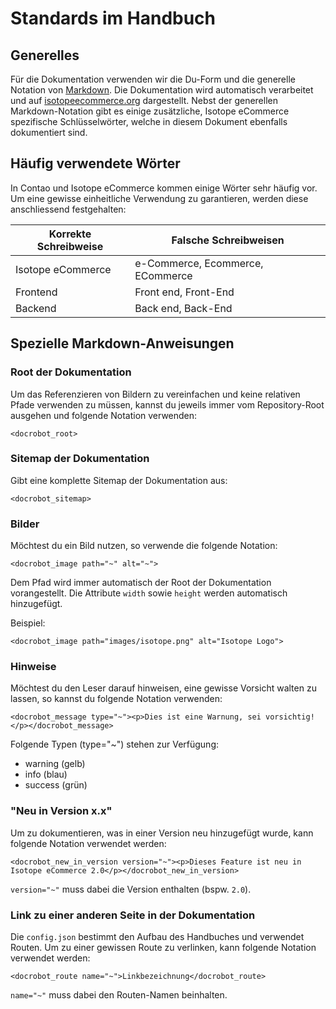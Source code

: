 # Standards im Handbuch

## Generelles

Für die Dokumentation verwenden wir die Du-Form und die generelle Notation von [Markdown](http://daringfireball.net/projects/markdown/syntax). Die Dokumentation wird automatisch verarbeitet und auf [isotopeecommerce.org](isotopeecommerce.org) dargestellt. Nebst der generellen Markdown-Notation gibt es einige zusätzliche, Isotope eCommerce spezifische Schlüsselwörter, welche in diesem Dokument ebenfalls dokumentiert sind.

## Häufig verwendete Wörter

In Contao und Isotope eCommerce kommen einige Wörter sehr häufig vor. Um eine gewisse einheitliche Verwendung zu garantieren, werden diese anschliessend festgehalten:

<table>
<thead>
<tr>
<th>Korrekte Schreibweise</th>
<th>Falsche Schreibweisen</th>
</tr>
</thead>
<tbody>
<tr>
<td>Isotope eCommerce</td>
<td>e-Commerce, Ecommerce, ECommerce</td>
</tr>
<tr>
<td>Frontend</td>
<td>Front end, Front-End</td>
</tr>
<tr>
<td>Backend</td>
<td>Back end, Back-End</td>
</tr>
</tbody>
</table>

## Spezielle Markdown-Anweisungen

### Root der Dokumentation

Um das Referenzieren von Bildern zu vereinfachen und keine relativen Pfade verwenden zu müssen, kannst du jeweils immer vom Repository-Root ausgehen und folgende Notation verwenden:

```
<docrobot_root>
```

### Sitemap der Dokumentation

Gibt eine komplette Sitemap der Dokumentation aus:

```
<docrobot_sitemap>
```

### Bilder

Möchtest du ein Bild nutzen, so verwende die folgende Notation:

```
<docrobot_image path="~" alt="~">
```

Dem Pfad wird immer automatisch der Root der Dokumentation vorangestellt. Die Attribute `width` sowie `height` werden automatisch hinzugefügt.

Beispiel:

```
<docrobot_image path="images/isotope.png" alt="Isotope Logo">
```


### Hinweise

Möchtest du den Leser darauf hinweisen, eine gewisse Vorsicht walten zu lassen, so kannst du folgende Notation verwenden:


```
<docrobot_message type="~"><p>Dies ist eine Warnung, sei vorsichtig!</p></docrobot_message>
```

Folgende Typen (type="~") stehen zur Verfügung:

* warning (gelb)
* info (blau)
* success (grün)


### "Neu in Version x.x"

Um zu dokumentieren, was in einer Version neu hinzugefügt wurde, kann folgende Notation verwendet werden:


```
<docrobot_new_in_version version="~"><p>Dieses Feature ist neu in Isotope eCommerce 2.0</p></docrobot_new_in_version>
```

`version="~"` muss dabei die Version enthalten (bspw. `2.0`).

### Link zu einer anderen Seite in der Dokumentation

Die `config.json` bestimmt den Aufbau des Handbuches und verwendet Routen. Um zu einer gewissen Route zu verlinken, kann folgende Notation verwendet werden:

```
<docrobot_route name="~">Linkbezeichnung</docrobot_route>
```

`name="~"` muss dabei den Routen-Namen beinhalten.
